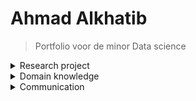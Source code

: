 # Ahmad Alkhatib

> Portfolio voor de minor Data science


<details><summary>Research project</summary>
<p>

## Task definition
<br />
Het doel van dit project, uitgevoerd voor Cofano Software Solutions, is om de processen bij containerterminals te optimaliseren door het verkorten van de tijd dat schepen aan de kade liggen voor het in- en uitladen van containers. Dit moet geautomatiseerd worden en het onderzoek zal zich richten op het vinden van een optimale aanpak om deze uitdaging aan te pakken. Dit is belangrijk voor de efficiëntie van containeroverslag in de haven en voor het verminderen van kosten.<br />
<br />
Hoofdvraag :<br />
Hoe kan ervoor gezorgd worden dat containers op de kade op een efficiënte manier opgestapeld kunnen worden, zodat de afnemer van de containers hier makkelijk bij kan.<br /> 
<br /> 
Deelvragen 
 <br />
•	Hoe ziet de lay-out van de desbetreffende kade eruit? <br />
•	Welke reinforcement learning modellen en methodes zijn relevant om dit optimalisatieprobleem aan te pakken? <br />
<br />

## Evaluation:
<br />
 uiteindelijk gefocust op een Reinforcement learning model als oplossing voor ons probleem. Hoewel we ook een lineair programmeer model hebben geprobeerd, heb ik mij hier niet verder mee bezig gehouden omdat ik geen expertise heb in lineair programmeren. Maar dankzij deze experimenten heb ik een dieper begrip verkregen van hoe Reinforcement learning werkt en hoe we het konden toepassen op ons specifieke geval. Dit heeft ons geholpen bij het maken van een betere keuze voor de oplossing van ons probleem.

## Conclusions: 
 <br />
In dit project is gekeken naar manieren om containers op een efficiënte manier op te stapelen op een kade, zodat de afnemer van de containers hier gemakkelijk bij kan. Door het probleemdomein in kaart te brengen, bleek dat de huidige containerplaatsing op een kade handmatig verloopt, wat tijd en geld kost. Door gebruik te maken van Reinforcement Learning (RL) en twee verschillende agents (PPO en A2C) die interacties voerden met een environment, kwam de PPO-agent als de beste naar voren. Door de PPO-agent te trainen met optimale waarden en hyperparameters, is er een efficiënte containerplaatsing ontstaan, waarbij rekening wordt gehouden met de bestemming van aangrenzende containers. Dit is een grote doorbraak voor de logistieke sector en een goed voorbeeld van hoe technologie/AI de internationale handel bevordert.
 
## Planning:
<br />
Als groep hebben we afgesproken om een planning te maken en te werken met Scrum methodologie. Hierbij maakten we gebruik van een tool genaamd Trello waar we alle taken bijhouden, de verantwoordelijken aangeven en de deadlines noteren. We hebben alles ook kunnen indelen in afgeronde taken en werk in uitvoering.<br />
 <br />
Verder hebben we ons gehouden aan de volgende planning:<br />
 <br />
 • Elke maandag om 11:00 bespreken we met docent Karin de Smidt. <br />
 • Op vrijdag om 10:00 in Delft hebben we begeleidingsgesprekken met docenten Tony Andrioli en Jeroen Vuurens waar we al onze vragen kunnen stellen die we niet konden beantwoorden tijdens de week. <br />
 • Als groep hebben we afgesproken om op wisselende dagen via Teams te communiceren, aangezien we andere verplichtingen hadden. <br />
 
 
</p>
</details>


<details><summary>Domain knowledge</summary>
<p>

## Introduction of the subject field

### Data science cursus:
<br />
Data Science is een multidisciplinair veld dat zich richt op het verkrijgen van inzicht en kennis uit gegevens. Het omvat verschillende stappen zoals het verzamelen, opschonen, analyseren en visualiseren van gegevens. Met behulp van methoden uit de statistiek, wiskunde, informatica en machine learning, ontdekken data wetenschappers patronen in de gegevens en maken zij voorspellingen.
Data Science wordt vaak toegepast in verschillende industrieën, zoals financiën, gezondheidszorg, marketing en retail om beslissingen te nemen gebaseerd op data. In de financiële sector wordt bijvoorbeeld gebruik gemaakt van data science om fraude te detecteren en risico's te bepalen. In de gezondheidszorg wordt data science ingezet om patiëntendossiers te analyseren en zo behandelingsopties te bepalen. In marketing en retail worden klantprofielen opgebouwd en voorspellingen gedaan over klantgedrag.<br />
<br />
Data Science is een snel groeiend veld en wordt vaak beschouwd als een van de belangrijkste vaardigheden voor de toekomst van werk. Er zijn steeds meer organisaties die grote hoeveelheden gegevens verzamelen, zoals sociale media, sensoren en internet-verbonden apparaten. Deze gegevens moeten worden geanalyseerd en geïnterpreteerd om waardevolle inzichten te verkrijgen.<br />
 <br />
Een data scientist is vaak verantwoordelijk voor het bedenken van de juiste vragen, het verzamelen en opschonen van gegevens, het bouwen van modellen en het communiceren van resultaten. Het vereist vaak een combinatie van vaardigheden in statistiek, programmeren, communicatie en domain-kennis. Veel data wetenschappers hebben een achtergrond in wiskunde, informatica of statistiek, maar er zijn ook steeds meer professionals die een overstap maken naar data science vanuit andere achtergronden zoals economie, natuurkunde, of zelfs filosofie.<br />
<br />
In samenvatting, Data Science is een veld dat zich richt op het verkrijgen van inzicht en kennis uit gegevens door middel van het verzamelen, opschonen, analyseren en visualiseren van gegevens met behulp van methoden uit de statistiek, wiskunde, informatica en machine learning. Het wordt veelvuldig toegepast in verschillende industrieën, zoals financiën, gezondheidszorg, marketing en retail, om beslissingen te nemen gebaseerd op data. Het is een snel groeiend veld en wordt vaak beschouwd als een van de belangrijkste vaardigheden voor de toekomst van het werk. Data wetenschappers hebben vaak een achtergrond in wiskunde, informatica of statistiek, maar er zijn ook steeds meer professionals die een overstap maken naar data science vanuit andere achtergronden, zoals economie of natuurkunde.
<br />
 <br />
 
### Het project:
 
<br />

## Literature research:
Ik heb tijdens het project gezocht naar literatuur om begrip te krijgen over hoe machine learning-modellen werken en om oplossingen te vinden die voorspellende modellen opleveren.<br />
https://www.ibm.com/topics/machine-learning<br />
https://en.wikipedia.org/wiki/Machine_learning<br />
https://www.sap.com/insights/what-is-machine-learning.html<br />
https://www.geeksforgeeks.org/what-is-reinforcement-learning/<br />
https://en.wikipedia.org/wiki/Reinforcement_learning<br />
https://www.ifaamas.org/Proceedings/aamas2019/pdfs/p2250.pdf<br />
https://www.geeksforgeeks.org/ml-reinforcement-learning-algorithm-python-implementation-using-q-learning/?ref=rp<br />


## Explanation of Terminology, jargon and definitions

 </p>
</details>

<details><summary> Communication</summary>
<p>
 
## Presentations:

## Writing paper:

 </p>
</details>
